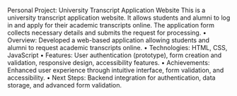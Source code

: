 Personal Project: University Transcript Application Website
This is a university transcript application website. It allows students and alumni to log in and apply for their academic transcripts online. The application form collects necessary details and submits the request for processing.
•	Overview: Developed a web-based application allowing students and alumni to request academic transcripts online.
•	Technologies: HTML, CSS, JavaScript
•	Features: User authentication (prototype), form creation and validation, responsive design, accessibility features.
•	Achievements: Enhanced user experience through intuitive interface, form validation, and accessibility.
•	Next Steps: Backend integration for authentication, data storage, and advanced form validation.
